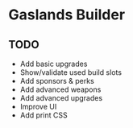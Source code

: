 # Gaslands Builder

## TODO

- Add basic upgrades
- Show/validate used build slots
- Add sponsors & perks
- Add advanced weapons
- Add advanced upgrades
- Improve UI
- Add print CSS
